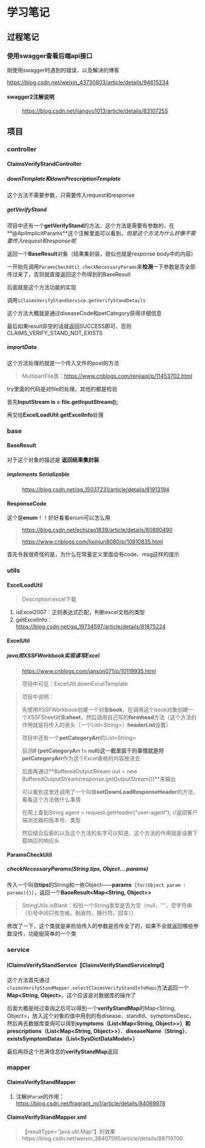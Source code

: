 # 学习笔记

## 过程笔记

### 使用swagger查看后端api接口

刚使用swagger时遇到的错误，以及解决的博客

https://blog.csdn.net/weixin_43730803/article/details/94615234

#### swagger2注解说明

> https://blog.csdn.net/jiangyu1013/article/details/83107255

## 项目

### controller

#### ClaimsVerifyStandController

##### downTemplate和downPrescriptionTemplate

这个方法不需要参数，只需要传入request和response

##### getVerifyStand

项目中还有一个**getVerifyStand**的方法，这个方法是需要有参数的，在**@ApiImplicitParams**这个注解里面可以看到，*但是这个方法为什么好像不需要传入request和response呢*

返回一个**BaseResult**对象（结果集封装，貌似也就是response body中的内容）

一开始先调用`ParamsCheckUtil.checkNecessaryParams`来**检测**一下参数是否全部传过来了，否则就直接返回这个所得到的BaseResult

后面就是这个方法功能的实现

调用`iClaimsVerifyStandService.getVerifyStandDetails`

这个方法大概就是通过diseaseCode和petCategory获得详细信息

最后如果result非空的话就返回SUCCESS即可，否则CLAIMS_VERIFY_STAND_NOT_EXISTS

##### importData

这个方法处理的就是一个传入文件的post的方法

> MultipartFile类：https://www.cnblogs.com/renjiaqi/p/11453702.html

try里面的代码是对file的处理，其他的都是检验

首先**InputStream is = file.getInputStream();**

再交给**ExcelLoadUtil.getExcelInfo**处理

### base

#### BaseResult

对于这个对象的描述是 **返回结果集封装**

##### implements Serializable

> https://blog.csdn.net/qq_15037231/article/details/81913194

#### ResponseCode

这个是**enum**！！好好看看enum可以怎么用

> https://blog.csdn.net/echizao1839/article/details/80890490
>
> https://www.cnblogs.com/lixinjun8080/p/10910835.html

首先令我很奇怪的是，为什么在常量定义里面会有code、msg这样的提示

### utils

#### ExcelLoadUtil

> Description:excel下载

1. isExcel2007：正则表达式匹配，判断excel文档的类型
2. getExcelInfo：https://blog.csdn.net/qq_19734597/article/details/81875224

#### ExcelUtil

##### java用XSSFWorkbook实现读写Excel

> https://www.cnblogs.com/janson071/p/10119935.html

> 项目中可见：ExcelUtil.downExcelTemplate

> 项目中说明：
>
> 先使用XSSFWorkbook创建一个对象**book**，在调用这个book对象创建一个XSSFSheet对象**sheet**，然后调用自己写的**formhead**方法（这个方法的作用就是将传入的表头（一个List\<String\>）**headerList**设置）
>
> 
>
> 项目中还有一个**petCategoryArr**的List\<String\>
>
> 目测**if (petCategoryArr != null)**这一截里面干的事情就是将**petCategoryArr**作为这个Excel表格的内容放进去
>
> 
>
> 后面再通过**BufferedOutputStream out = new BufferedOutputStream(response.getOutputStream())**来输出
>
> 可以看到这里还调用了一个叫做**setDownLoadResponseHeader**的方法，看看这个方法做什么事情
>
> 在网上查到String agent = request.getHeader("user-agent");  //返回客户端浏览器的版本号、类型
>
> 然后结合后面的以及这个方法的名字可以知道，这个方法的作用就是设置下载响应的响应头

#### ParamsCheckUtil

##### checkNecessaryParams(String tips, Object... params)

传入一个叫做**tips**的String和一些Object——**params**（`for(Object param : params){}`），返回一个**BaseResult<Map<String, Object>>**

> StringUtils.isBlank：校验一个String类型是否为空（null，""，空字符串（引号中间只有空格、制表符、换行符、回车））

修改了一下，这个类就是来检验传入的参数是否传全了的，如果不全就返回哪些参数没传，功能挺简单的一个类

### service

#### IClaimsVerifyStandService【ClaimsVerifyStandServiceImpl】

这个方法首先通过`claimsVerifyStandMapper.selectClaimsVerifyStandInfoMaps`方法返回一个**Map<String, Object>**，这个应该是对数据库的操作了

后面大概是经过查询之后可以得到一个**verifyStandMap**的Map<String, Object>，放入这个对象的值中用到的有disease、standId、symptomsDesc，然后再去数据库查询可以得到**symptoms（List<Map<String, Object>>）**和**prescriptions（List<Map<String, Object>>）**、**diseaseName（String）**、**existsSymptomDatas（List\<SysDictDataModel\>）**

最后再将这个充满信息的**verifyStandMap**返回

### mapper

#### ClaimsVerifyStandMapper

1. 注解`@Param`的作用：https://blog.csdn.net/fragrant_no1/article/details/84069978

   

#### ClaimsVerifyStandMapper.xml

> 【resultType="java.util.Map"】的效果https://blog.csdn.net/weixin_38407595/article/details/88719700
